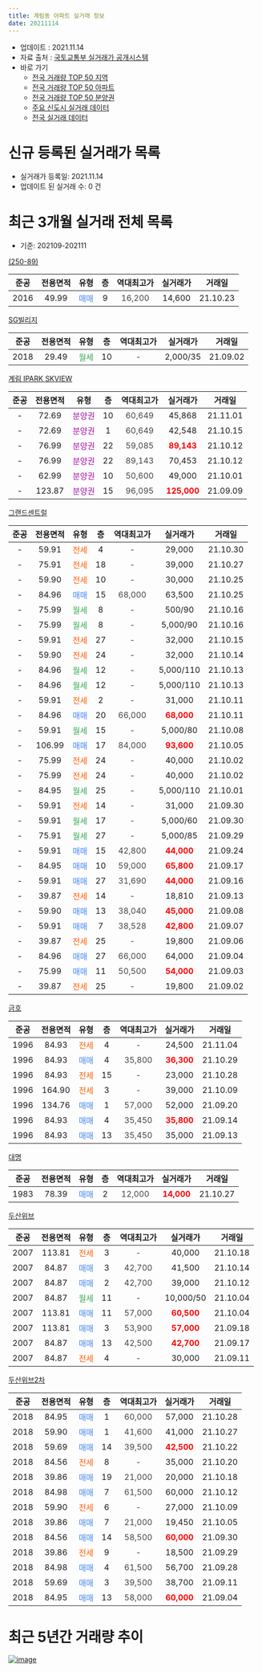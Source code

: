 ```yaml
---
title: 계림동 아파트 실거래 정보
date: 20211114
---
```


* 업데이트 : 2021.11.14
* 자료 출처 : [국토교통부 실거래가 공개시스템](http://rt.molit.go.kr)
* 바로 가기
    * [전국 거래량 TOP 50 지역](https://apt-info.github.io/apt-trade-info/tr)
    * [전국 거래량 TOP 50 아파트](https://apt-info.github.io/apt-trade-info/ta)
    * [전국 거래량 TOP 50 분양권](https://apt-info.github.io/apt-trade-info/tb)
    * [주요 신도시 실거래 데이터](https://apt-info.github.io/apt-trade-info/newtown)
    * [전국 실거래 데이터](https://apt-info.github.io/apt-trade-info/all)



<script async src="https://pagead2.googlesyndication.com/pagead/js/adsbygoogle.js"></script>
<!-- 기본광고 -->
<ins class="adsbygoogle"
     style="display:block"
     data-ad-client="ca-pub-1142216861245946"
     data-ad-slot="4805727019"
     data-ad-format="auto"
     data-full-width-responsive="true"></ins>
<script>
     (adsbygoogle = window.adsbygoogle || []).push({});
</script>


# 신규 등록된 실거래가 목록

* 실거래가 등록일: 2021.11.14
* 업데이트 된 실거래 수: 0 건




<script async src="https://pagead2.googlesyndication.com/pagead/js/adsbygoogle.js"></script>
<!-- 기본광고 -->
<ins class="adsbygoogle"
     style="display:block"
     data-ad-client="ca-pub-1142216861245946"
     data-ad-slot="4805727019"
     data-ad-format="auto"
     data-full-width-responsive="true"></ins>
<script>
     (adsbygoogle = window.adsbygoogle || []).push({});
</script>


# 최근 3개월 실거래 전체 목록
* 기준: 202109-202111


[(250-89)](https://search.naver.com/search.naver?query=%28250-89%29)

|준공|전용면적|유형|층|역대최고가|실거래가|거래일|
|:---:|:---:|:---:|:---:|:---:|:---:|:---:|
|2016|49.99|<span style="color:#4285F3">매매</span>|9|<span style="color:#444444">16,200</span>|14,600|21.10.23|

[SG빌리지](https://search.naver.com/search.naver?query=SG%EB%B9%8C%EB%A6%AC%EC%A7%80)

|준공|전용면적|유형|층|역대최고가|실거래가|거래일|
|:---:|:---:|:---:|:---:|:---:|:---:|:---:|
|2018|29.49|<span style="color:#34A853">월세</span>|10|<span style="color:#444444">-</span>|2,000/35|21.09.02|

[계림 IPARK SKVIEW](https://search.naver.com/search.naver?query=%EA%B3%84%EB%A6%BC+IPARK+SKVIEW)

|준공|전용면적|유형|층|역대최고가|실거래가|거래일|
|:---:|:---:|:---:|:---:|:---:|:---:|:---:|
|-|72.69|<span style="color:#9C11A5">분양권</span>|10|<span style="color:#444444">60,649</span>|45,868|21.11.01|
|-|72.69|<span style="color:#9C11A5">분양권</span>|1|<span style="color:#444444">60,649</span>|42,548|21.10.15|
|-|76.99|<span style="color:#9C11A5">분양권</span>|22|<span style="color:#444444">59,085</span>|<b><span style="color:#FF0000">89,143</span></b>|21.10.12|
|-|76.99|<span style="color:#9C11A5">분양권</span>|22|<span style="color:#444444">89,143</span>|70,453|21.10.12|
|-|62.99|<span style="color:#9C11A5">분양권</span>|10|<span style="color:#444444">50,600</span>|49,000|21.10.01|
|-|123.87|<span style="color:#9C11A5">분양권</span>|15|<span style="color:#444444">96,095</span>|<b><span style="color:#FF0000">125,000</span></b>|21.09.09|

[그랜드센트럴](https://search.naver.com/search.naver?query=%EA%B7%B8%EB%9E%9C%EB%93%9C%EC%84%BC%ED%8A%B8%EB%9F%B4)

|준공|전용면적|유형|층|역대최고가|실거래가|거래일|
|:---:|:---:|:---:|:---:|:---:|:---:|:---:|
|-|59.91|<span style="color:#FF5A00">전세</span>|4|<span style="color:#444444">-</span>|29,000|21.10.30|
|-|75.91|<span style="color:#FF5A00">전세</span>|18|<span style="color:#444444">-</span>|39,000|21.10.27|
|-|59.90|<span style="color:#FF5A00">전세</span>|10|<span style="color:#444444">-</span>|30,000|21.10.25|
|-|84.96|<span style="color:#4285F3">매매</span>|15|<span style="color:#444444">68,000</span>|63,500|21.10.25|
|-|75.99|<span style="color:#34A853">월세</span>|8|<span style="color:#444444">-</span>|500/90|21.10.16|
|-|75.99|<span style="color:#34A853">월세</span>|8|<span style="color:#444444">-</span>|5,000/90|21.10.16|
|-|59.91|<span style="color:#FF5A00">전세</span>|27|<span style="color:#444444">-</span>|32,000|21.10.15|
|-|59.90|<span style="color:#FF5A00">전세</span>|24|<span style="color:#444444">-</span>|32,000|21.10.14|
|-|84.96|<span style="color:#34A853">월세</span>|12|<span style="color:#444444">-</span>|5,000/110|21.10.13|
|-|84.96|<span style="color:#34A853">월세</span>|12|<span style="color:#444444">-</span>|5,000/110|21.10.13|
|-|59.91|<span style="color:#FF5A00">전세</span>|2|<span style="color:#444444">-</span>|31,000|21.10.11|
|-|84.96|<span style="color:#4285F3">매매</span>|20|<span style="color:#444444">66,000</span>|<b><span style="color:#FF0000">68,000</span></b>|21.10.11|
|-|59.91|<span style="color:#34A853">월세</span>|15|<span style="color:#444444">-</span>|5,000/80|21.10.08|
|-|106.99|<span style="color:#4285F3">매매</span>|17|<span style="color:#444444">84,000</span>|<b><span style="color:#FF0000">93,600</span></b>|21.10.05|
|-|75.99|<span style="color:#FF5A00">전세</span>|24|<span style="color:#444444">-</span>|40,000|21.10.02|
|-|75.99|<span style="color:#FF5A00">전세</span>|24|<span style="color:#444444">-</span>|40,000|21.10.02|
|-|84.95|<span style="color:#34A853">월세</span>|25|<span style="color:#444444">-</span>|5,000/110|21.10.01|
|-|59.91|<span style="color:#FF5A00">전세</span>|14|<span style="color:#444444">-</span>|31,000|21.09.30|
|-|59.91|<span style="color:#34A853">월세</span>|17|<span style="color:#444444">-</span>|5,000/60|21.09.30|
|-|75.91|<span style="color:#34A853">월세</span>|27|<span style="color:#444444">-</span>|5,000/85|21.09.29|
|-|59.91|<span style="color:#4285F3">매매</span>|15|<span style="color:#444444">42,800</span>|<b><span style="color:#FF0000">44,000</span></b>|21.09.24|
|-|84.95|<span style="color:#4285F3">매매</span>|10|<span style="color:#444444">59,000</span>|<b><span style="color:#FF0000">65,800</span></b>|21.09.17|
|-|59.91|<span style="color:#4285F3">매매</span>|27|<span style="color:#444444">31,690</span>|<b><span style="color:#FF0000">44,000</span></b>|21.09.16|
|-|39.87|<span style="color:#FF5A00">전세</span>|14|<span style="color:#444444">-</span>|18,810|21.09.13|
|-|59.90|<span style="color:#4285F3">매매</span>|13|<span style="color:#444444">38,040</span>|<b><span style="color:#FF0000">45,000</span></b>|21.09.08|
|-|59.91|<span style="color:#4285F3">매매</span>|7|<span style="color:#444444">38,528</span>|<b><span style="color:#FF0000">42,800</span></b>|21.09.07|
|-|39.87|<span style="color:#FF5A00">전세</span>|25|<span style="color:#444444">-</span>|19,800|21.09.06|
|-|84.96|<span style="color:#4285F3">매매</span>|27|<span style="color:#444444">66,000</span>|64,000|21.09.04|
|-|75.99|<span style="color:#4285F3">매매</span>|11|<span style="color:#444444">50,500</span>|<b><span style="color:#FF0000">54,000</span></b>|21.09.03|
|-|39.87|<span style="color:#FF5A00">전세</span>|25|<span style="color:#444444">-</span>|19,800|21.09.02|

[금호](https://search.naver.com/search.naver?query=%EA%B8%88%ED%98%B8)

|준공|전용면적|유형|층|역대최고가|실거래가|거래일|
|:---:|:---:|:---:|:---:|:---:|:---:|:---:|
|1996|84.93|<span style="color:#FF5A00">전세</span>|4|<span style="color:#444444">-</span>|24,500|21.11.04|
|1996|84.93|<span style="color:#4285F3">매매</span>|4|<span style="color:#444444">35,800</span>|<b><span style="color:#FF0000">36,300</span></b>|21.10.29|
|1996|84.93|<span style="color:#FF5A00">전세</span>|15|<span style="color:#444444">-</span>|23,000|21.10.28|
|1996|164.90|<span style="color:#FF5A00">전세</span>|3|<span style="color:#444444">-</span>|39,000|21.10.09|
|1996|134.76|<span style="color:#4285F3">매매</span>|1|<span style="color:#444444">57,000</span>|52,000|21.09.20|
|1996|84.93|<span style="color:#4285F3">매매</span>|4|<span style="color:#444444">35,450</span>|<b><span style="color:#FF0000">35,800</span></b>|21.09.14|
|1996|84.93|<span style="color:#4285F3">매매</span>|13|<span style="color:#444444">35,450</span>|35,000|21.09.13|


<script async src="https://pagead2.googlesyndication.com/pagead/js/adsbygoogle.js"></script>
<!-- 기본광고 -->
<ins class="adsbygoogle"
     style="display:block"
     data-ad-client="ca-pub-1142216861245946"
     data-ad-slot="4805727019"
     data-ad-format="auto"
     data-full-width-responsive="true"></ins>
<script>
     (adsbygoogle = window.adsbygoogle || []).push({});
</script>


[대명](https://search.naver.com/search.naver?query=%EB%8C%80%EB%AA%85)

|준공|전용면적|유형|층|역대최고가|실거래가|거래일|
|:---:|:---:|:---:|:---:|:---:|:---:|:---:|
|1983|78.39|<span style="color:#4285F3">매매</span>|2|<span style="color:#444444">12,000</span>|<b><span style="color:#FF0000">14,000</span></b>|21.10.27|

[두산위브](https://search.naver.com/search.naver?query=%EB%91%90%EC%82%B0%EC%9C%84%EB%B8%8C)

|준공|전용면적|유형|층|역대최고가|실거래가|거래일|
|:---:|:---:|:---:|:---:|:---:|:---:|:---:|
|2007|113.81|<span style="color:#FF5A00">전세</span>|3|<span style="color:#444444">-</span>|40,000|21.10.18|
|2007|84.87|<span style="color:#4285F3">매매</span>|3|<span style="color:#444444">42,700</span>|41,500|21.10.14|
|2007|84.87|<span style="color:#4285F3">매매</span>|2|<span style="color:#444444">42,700</span>|39,000|21.10.12|
|2007|84.87|<span style="color:#34A853">월세</span>|11|<span style="color:#444444">-</span>|10,000/50|21.10.04|
|2007|113.81|<span style="color:#4285F3">매매</span>|11|<span style="color:#444444">57,000</span>|<b><span style="color:#FF0000">60,500</span></b>|21.10.04|
|2007|113.81|<span style="color:#4285F3">매매</span>|3|<span style="color:#444444">53,900</span>|<b><span style="color:#FF0000">57,000</span></b>|21.09.18|
|2007|84.87|<span style="color:#4285F3">매매</span>|13|<span style="color:#444444">42,500</span>|<b><span style="color:#FF0000">42,700</span></b>|21.09.17|
|2007|84.87|<span style="color:#FF5A00">전세</span>|4|<span style="color:#444444">-</span>|30,000|21.09.11|

[두산위브2차](https://search.naver.com/search.naver?query=%EB%91%90%EC%82%B0%EC%9C%84%EB%B8%8C2%EC%B0%A8)

|준공|전용면적|유형|층|역대최고가|실거래가|거래일|
|:---:|:---:|:---:|:---:|:---:|:---:|:---:|
|2018|84.95|<span style="color:#4285F3">매매</span>|1|<span style="color:#444444">60,000</span>|57,000|21.10.28|
|2018|59.90|<span style="color:#4285F3">매매</span>|1|<span style="color:#444444">41,600</span>|41,000|21.10.27|
|2018|59.69|<span style="color:#4285F3">매매</span>|14|<span style="color:#444444">39,500</span>|<b><span style="color:#FF0000">42,500</span></b>|21.10.22|
|2018|84.56|<span style="color:#FF5A00">전세</span>|8|<span style="color:#444444">-</span>|35,000|21.10.20|
|2018|39.86|<span style="color:#4285F3">매매</span>|19|<span style="color:#444444">21,000</span>|20,000|21.10.18|
|2018|84.98|<span style="color:#4285F3">매매</span>|7|<span style="color:#444444">61,500</span>|60,000|21.10.12|
|2018|59.90|<span style="color:#FF5A00">전세</span>|6|<span style="color:#444444">-</span>|27,000|21.10.09|
|2018|39.86|<span style="color:#4285F3">매매</span>|7|<span style="color:#444444">21,000</span>|19,450|21.10.05|
|2018|84.56|<span style="color:#4285F3">매매</span>|14|<span style="color:#444444">58,500</span>|<b><span style="color:#FF0000">60,000</span></b>|21.09.30|
|2018|39.86|<span style="color:#FF5A00">전세</span>|9|<span style="color:#444444">-</span>|18,500|21.09.29|
|2018|84.98|<span style="color:#4285F3">매매</span>|4|<span style="color:#444444">61,500</span>|56,700|21.09.28|
|2018|59.69|<span style="color:#4285F3">매매</span>|3|<span style="color:#444444">39,500</span>|38,700|21.09.11|
|2018|84.95|<span style="color:#4285F3">매매</span>|13|<span style="color:#444444">58,000</span>|<b><span style="color:#FF0000">60,000</span></b>|21.09.04|



<script async src="https://pagead2.googlesyndication.com/pagead/js/adsbygoogle.js"></script>
<!-- 기본광고 -->
<ins class="adsbygoogle"
     style="display:block"
     data-ad-client="ca-pub-1142216861245946"
     data-ad-slot="4805727019"
     data-ad-format="auto"
     data-full-width-responsive="true"></ins>
<script>
     (adsbygoogle = window.adsbygoogle || []).push({});
</script>


# 최근 5년간 거래량 추이


<div style="width:100%;">
    <canvas id="deal_progress" height="200"></canvas>
</div>

<script>
new Chart(document.getElementById("deal_progress"), {
    type: 'line',
    data: {
        labels: ['16.01','16.02','16.03','16.04','16.05','16.06','16.07','16.08','16.09','16.10','16.11','16.12','17.01','17.02','17.03','17.04','17.05','17.06','17.07','17.08','17.09','17.10','17.11','17.12','18.01','18.02','18.03','18.04','18.05','18.06','18.07','18.08','18.09','18.10','18.11','18.12','19.01','19.02','19.03','19.04','19.05','19.06','19.07','19.08','19.09','19.10','19.11','19.12','20.01','20.02','20.03','20.04','20.05','20.06','20.07','20.08','20.09','20.10','20.11','20.12','21.01','21.02','21.03','21.04','21.05','21.06','21.07','21.08','21.09','21.10','21.11'],
        datasets: [{
            label: '매매/분양권',
            data: [13,11,17,9,10,7,10,12,11,15,7,6,7,17,12,10,17,48,31,32,41,20,39,658,257,107,57,50,82,69,65,47,33,23,19,25,24,23,15,13,57,54,46,59,32,50,37,58,115,85,39,55,46,353,202,74,90,126,78,54,22,31,24,26,34,23,27,24,17,19,1],
            borderColor: "rgba(66, 133, 243, 1)",
            backgroundColor: "rgba(66, 133, 243, 0.05)",
            borderWidth: 1,
            pointRadius: 0,
            fill: false,
            lineTension: 0
        },{
            label: '전/월세',
            data: [2,5,4,4,6,4,2,4,5,3,3,2,3,10,3,3,1,5,8,4,4,2,1,6,4,1,8,15,23,31,13,4,6,10,6,7,15,19,51,60,38,25,20,18,14,5,6,3,6,9,8,12,11,5,12,6,17,8,8,12,6,7,11,16,13,6,81,136,9,20,1],
            borderColor: "rgba(255, 90, 0, 1)",
            backgroundColor: "rgba(255, 90, 0, 0.05)",
            borderWidth: 1,
            pointRadius: 0,
            fill: false,
            lineTension: 0
        },{
            label: '합계',
            data: [15,16,21,13,16,11,12,16,16,18,10,8,10,27,15,13,18,53,39,36,45,22,40,664,261,108,65,65,105,100,78,51,39,33,25,32,39,42,66,73,95,79,66,77,46,55,43,61,121,94,47,67,57,358,214,80,107,134,86,66,28,38,35,42,47,29,108,160,26,39,2],
            borderColor: "rgba(0, 0, 0, 1)",
            backgroundColor: "rgba(0, 0, 0, 0.03)",
            borderWidth: 0.1,
            pointRadius: 0,
            fill: true,
            lineTension: 0
        }
        ]
    },
    options: {
        responsive: true,
        title: {
            display: false
        },
        tooltips: {
            mode: 'index',
            intersect: false
        },
        hover: {
            mode: 'nearest',
            intersect: true
        },
        scales: {
            xAxes: [{
                display: true,
                scaleLabel: {
                    display: true,
                    labelString: '년/월'
                }
            }],
            yAxes: [{
                display: true,
                ticks: {
                    suggestedMin: 0,
                },
                scaleLabel: {
                    display: true,
                    labelString: '실거래 수'
                }
            }]
        }
    }
});

</script>


[![image](https://apt-info.github.io/images/2020-01-03-apt-trade-info/1024x500.png)](https://play.google.com/store/apps/details?id=com.aptinfo.apttradeinfo)

